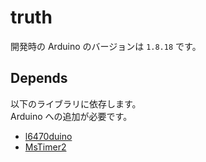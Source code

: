 # truth
開発時の Arduino のバージョンは `1.8.18` です。

## Depends
以下のライブラリに依存します。  
Arduino への追加が必要です。  

- [l6470duino](https://github.com/loveandsheep/l6470duino)
- [MsTimer2](https://playground.arduino.cc/Main/MsTimer2)